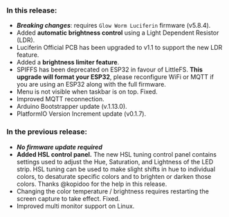 <style>
  .footer {
    display: none;
  }
  .body {
    color: #202020;
    background-color: #F5F5F5;
  }
  .px-3 {
    padding-right: 30px !important;
    padding-left: 10px !important;
  }
  .my-5 {
    margin-top: 10px !important;
    margin-bottom: 10px !important;
  }
</style>

### In this release:

- ***Breaking changes***: requires `Glow Worm Luciferin` firmware (v5.8.4).  
- Added **automatic brightness control** using a Light Dependent Resistor (LDR).  
- Luciferin Official PCB has been upgraded to v1.1 to support the new LDR feature.  
- Added a **brightness limiter feature**.  
- SPIFFS has been deprecated on ESP32 in favour of LittleFS. **This upgrade will format your ESP32**, please reconfigure WiFi or MQTT if you are using an ESP32 along with the full firmware.  
- Menu is not visible when taskbar is on top. Fixed.  
- Improved MQTT reconnection.  
- Arduino Bootstrapper update (v.1.13.0).
- PlatformIO Version Increment update (v0.1.7).



### In the previous release:

- ***No firmware update required***
- **Added HSL control panel.**
  The new HSL tuning control panel contains settings used to adjust the Hue, Saturation, and Lightness of the LED strip. HSL tuning can be used to make slight shifts in hue to individual colors, to desaturate specific colors and to brighten or darken those colors. Thanks @kopidoo for the help in this release.
- Changing the color temperature / brightness requires restarting the screen capture to take effect. Fixed.
- Improved multi monitor support on Linux.
